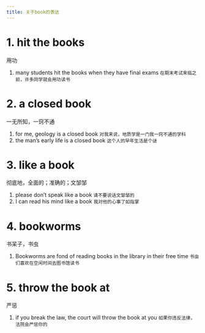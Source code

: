 ```yaml
---
title: 关于book的表达
---
```

# 1. hit the books

用功

1. many students hit the books when they have final exams `在期末考试来临之前，许多同学就会用功读书`

# 2. a closed book

一无所知，一窍不通

1. for me, geology is a closed book `对我来说，地质学是一门我一窍不通的学科`
2. the man’s early life is a closed book `这个人的早年生活是个谜`

# 3. like a book

彻底地，全面的；准确的；文邹邹

1. please don’t speak like a book `请不要说话文邹邹的`
2. I can read his mind like a book  `我对他的心事了如指掌`

# 4. bookworms

书呆子，书虫

1. Bookworms are fond of reading books in the library in their free time `书虫们喜欢在空闲时间去图书馆读书`

# 5. throw the book at

严惩

1. if you break the law, the court will throw the book at you `如果你违反法律，法院会严惩你的`